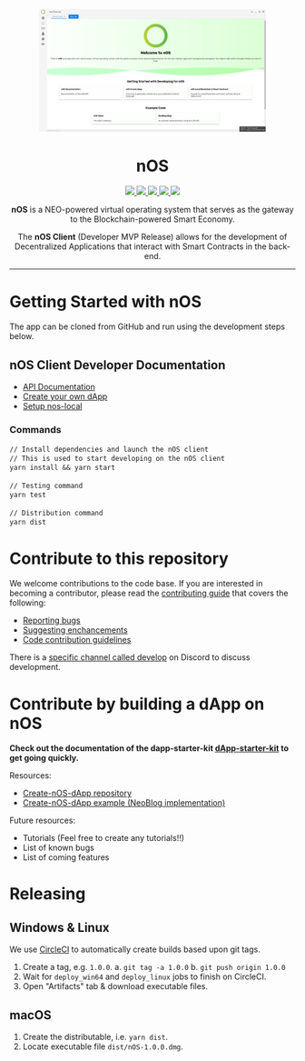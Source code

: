 <p align="center">
  <img src="./docs/screenshot.png" width="400px" />
</p>

<h1 align="center">nOS</h1>
<p align="center">
  <a href='http://makeapullrequest.com'>
    <img src='https://img.shields.io/badge/PRs-welcome-brightgreen.svg'>
  </a>

  <a href='https://discordapp.com/invite/eGFAskm'>
    <img src='https://img.shields.io/badge/chat-discord-brightgreen.svg'>
  </a>

  <a href='https://circleci.com/gh/nos/client/tree/develop'>
    <img src='https://img.shields.io/circleci/project/github/nos/client/develop.svg'>
  </a>
  
  <a href="https://greenkeeper.io/">
    <img src="https://badges.greenkeeper.io/nos/client.svg" />
  </a>
  
  <a href='https://github.com/prettier/prettier'>
    <img src='https://img.shields.io/badge/code_style-prettier-ff69b4.svg?style=flat'>
  </a>

</p>
<p align="center">
  <strong>nOS</strong> is a NEO-powered virtual operating system that serves as the gateway to the Blockchain-powered Smart Economy.
</p>
<p align="center">
  The <strong>nOS Client</strong> (Developer MVP Release) allows for the development of Decentralized Applications that interact with Smart Contracts in the back-end.
</p>

---

# Getting Started with nOS

The app can be cloned from GitHub and run using the development steps below.

## nOS Client Developer Documentation

- [API Documentation](./docs/api.md)
- [Create your own dApp](./docs/create-your-own-dapp.md)
- [Setup nos-local](./docs/nos-local.md)


### Commands
```
// Install dependencies and launch the nOS client
// This is used to start developing on the nOS client
yarn install && yarn start

// Testing command
yarn test

// Distribution command
yarn dist
```


# Contribute to this repository

We welcome contributions to the code base. If you are interested in becoming a contributor, please read the [contributing guide](/.github/CONTRIBUTING.md) that covers the following:

- [Reporting bugs](/.github/CONTRIBUTING.md#reporting-bugs)
- [Suggesting enchancements](/.github/CONTRIBUTING.md#Suggesting-Enhancements)
- [Code contribution guidelines](/.github/CONTRIBUTING.md#Code-Contribution)


There is a [specific channel called develop](https://discord.gg/CXZb3BS) on Discord to discuss development.


# Contribute by building a dApp on nOS

**Check out the documentation of the dapp-starter-kit [dApp-starter-kit](./docs/create-your-own-dapp.md) to get going quickly.**

Resources:

- [Create-nOS-dApp repository](https://github.com/nos/create-nos-dapp)
- [Create-nOS-dApp example (NeoBlog implementation)](https://github.com/nos/dapp-neoblog)

Future resources:
- Tutorials (Feel free to create any tutorials!!)
- List of known bugs
- List of coming features

# Releasing

## Windows & Linux
We use [CircleCI](https://circleci.com/gh/nos/client) to automatically create builds based upon git tags.

1. Create a tag, e.g. `1.0.0`.
  a. `git tag -a 1.0.0`
  b. `git push origin 1.0.0`
2. Wait for `deploy_win64` and `deploy_linux` jobs to finish on CircleCI.
3. Open "Artifacts" tab & download executable files.

## macOS
1. Create the distributable, i.e. `yarn dist`.
2. Locate executable file `dist/nOS-1.0.0.dmg`.
